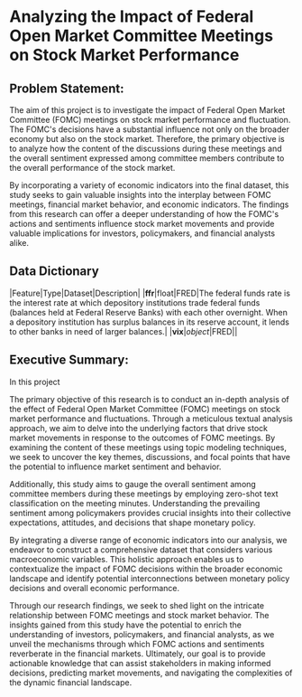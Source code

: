 # Analyzing the Impact of Federal Open Market Committee Meetings on Stock Market Performance

## Problem Statement:

The aim of this project is to investigate the impact of Federal Open Market Committee (FOMC) meetings on stock market performance and fluctuation. The FOMC's decisions have a substantial influence not only on the broader economy but also on the stock market. Therefore, the primary objective is to analyze how the content of the discussions during these meetings and the overall sentiment expressed among committee members contribute to the overall performance of the stock market.

By incorporating a variety of economic indicators into the final dataset, this study seeks to gain valuable insights into the interplay between FOMC meetings, financial market behavior, and economic indicators. The findings from this research can offer a deeper understanding of how the FOMC's actions and sentiments influence stock market movements and provide valuable implications for investors, policymakers, and financial analysts alike.

## Data Dictionary

|Feature|Type|Dataset|Description|
|**ffr**|float|FRED|The federal funds rate is the interest rate at which depository institutions trade federal funds (balances held at Federal Reserve Banks) with each other overnight. When a depository institution has surplus balances in its reserve account, it lends to other banks in need of larger balances.|
|**vix**|*object*|FRED|| 


## Executive Summary:

In this project



The primary objective of this research is to conduct an in-depth analysis of the effect of Federal Open Market Committee (FOMC) meetings on stock market performance and fluctuations. Through a meticulous textual analysis approach, we aim to delve into the underlying factors that drive stock market movements in response to the outcomes of FOMC meetings. By examining the content of these meetings using topic modeling techniques, we seek to uncover the key themes, discussions, and focal points that have the potential to influence market sentiment and behavior.

Additionally, this study aims to gauge the overall sentiment among committee members during these meetings by employing zero-shot text classification on the meeting minutes. Understanding the prevailing sentiment among policymakers provides crucial insights into their collective expectations, attitudes, and decisions that shape monetary policy.

By integrating a diverse range of economic indicators into our analysis, we endeavor to construct a comprehensive dataset that considers various macroeconomic variables. This holistic approach enables us to contextualize the impact of FOMC decisions within the broader economic landscape and identify potential interconnections between monetary policy decisions and overall economic performance.

Through our research findings, we seek to shed light on the intricate relationship between FOMC meetings and stock market behavior. The insights gained from this study have the potential to enrich the understanding of investors, policymakers, and financial analysts, as we unveil the mechanisms through which FOMC actions and sentiments reverberate in the financial markets. Ultimately, our goal is to provide actionable knowledge that can assist stakeholders in making informed decisions, predicting market movements, and navigating the complexities of the dynamic financial landscape.